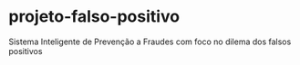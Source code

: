 # projeto-falso-positivo
 Sistema Inteligente de Prevenção a Fraudes com foco no dilema dos falsos positivos
